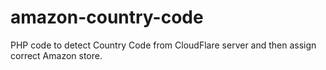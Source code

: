 # amazon-country-code
PHP code to detect Country Code from CloudFlare server and then assign correct Amazon store. 
